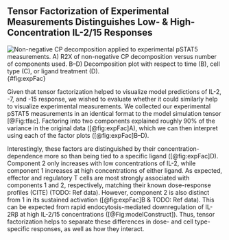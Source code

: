 ## Tensor Factorization of Experimental Measurements Distinguishes Low- & High-Concentration IL-2/15 Responses

![**Non-negative CP decomposition applied to experimental pSTAT5 measurements.** A) R2X of non-negative CP decomposition versus number of components used. B–D) Decomposition plot with respect to time (B), cell type (C), or ligand treatment (D).](./Figures/figure5.svg){#fig:expFac}

Given that tensor factorization helped to visualize model predictions of IL-2, -7, and -15 response, we wished to evaluate whether it could similarly help to visualize experimental measurements. We collected our experimental pSTAT5 measurements in an identical format to the model simulation tensor [@Fig:tfac]. Factoring into two components explained roughly 90% of the variance in the original data ([@fig:expFac]A), which we can then interpret using each of the factor plots ([@fig:expFac]B–D).

Interestingly, these factors are distinguished by their concentration-dependence more so than being tied to a specific ligand ([@fig:expFac]D). Component 2 only increases with low concentrations of IL-2, while component 1 increases at high concentrations of either ligand. As expected, effector and regulatory T cells are most strongly associated with components 1 and 2, respectively, matching their known dose-response profiles (CITE) (TODO: Ref data). However, component 2 is also distinct from 1 in its sustained activation ([@fig:expFac]B & TODO: Ref data). This can be expected from rapid endocytosis-mediated downregulation of IL-2Rβ at high IL-2/15 concentrations ([@Fig:modelConstruct]). Thus, tensor factorization helps to separate these differences in dose- and cell type-specific responses, as well as how they interact.
